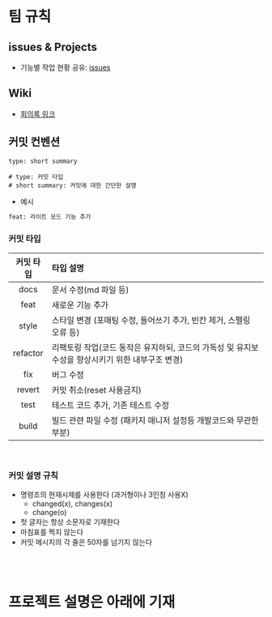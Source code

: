 # 팀 규칙

## issues & Projects

- 기능별 작업 현황 공유: [issues](https://github.com/kimdaeyeobbb/gittestrepo1/issues)


## Wiki

- [회의록 링크](https://github.com/kimdaeyeobbb/gittestrepo1/wiki)


## 커밋 컨벤션

```plain text
type: short summary   

# type: 커밋 타입
# short summary: 커밋에 대한 간단한 설명
```

- 예시
```bash
feat: 라이트 모드 기능 추가
```

### 커밋 타입

|커밋 타입|타입 설명|
|:--:|:--|
|docs|문서 수정(md 파일 등)|
|feat|새로운 기능 추가|
|style|스타일 변경 (포매팅 수정, 들어쓰기 추가, 빈칸 제거, 스펠링 오류 등)|
|refactor|리팩토링 작업(코드 동작은 유지하되, 코드의 가독성 및 유지보수성을 향상시키기 위한 내부구조 변경)|
|fix|버그 수정|
|revert|커밋 취소(reset 사용금지)|
|test|테스트 코드 추가, 기존 테스트 수정|
|build|빌드 관련 파일 수정 (패키지 매니저 설정등 개발코드와 무관한 부분)|

<br>

### 커밋 설명 규칙

- 명령조의 현재시제를 사용한다 (과거형이나 3인칭 사용X)
  - changed(x), changes(x)
  - change(o)
- 첫 글자는 항상 소문자로 기재한다
- 마침표를 찍지 않는다
- 커밋 메시지의 각 줄은 50자를 넘기지 않는다


<br><br>

# 프로젝트 설명은 아래에 기재

